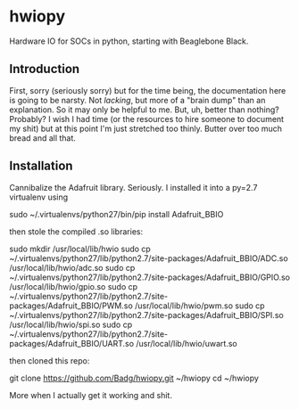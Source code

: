 hwiopy
======

Hardware IO for SOCs in python, starting with Beaglebone Black.

Introduction
--------

First, sorry (seriously sorry) but for the time being, the documentation here is going to be narsty. Not *lacking*, but more of a "brain dump" than an explanation. So it may only be helpful to me. But, uh, better than nothing? Probably? I wish I had time (or the resources to hire someone to document my shit) but at this point I'm just stretched too thinly. Butter over too much bread and all that.

Installation
--------

Cannibalize the Adafruit library. Seriously. I installed it into a py=2.7 virtualenv using 

  sudo ~/.virtualenvs/python27/bin/pip install Adafruit_BBIO
  
then stole the compiled .so libraries:

  sudo mkdir /usr/local/lib/hwio
  sudo cp ~/.virtualenvs/python27/lib/python2.7/site-packages/Adafruit_BBIO/ADC.so /usr/local/lib/hwio/adc.so
  sudo cp ~/.virtualenvs/python27/lib/python2.7/site-packages/Adafruit_BBIO/GPIO.so /usr/local/lib/hwio/gpio.so
  sudo cp ~/.virtualenvs/python27/lib/python2.7/site-packages/Adafruit_BBIO/PWM.so /usr/local/lib/hwio/pwm.so
  sudo cp ~/.virtualenvs/python27/lib/python2.7/site-packages/Adafruit_BBIO/SPI.so /usr/local/lib/hwio/spi.so
  sudo cp ~/.virtualenvs/python27/lib/python2.7/site-packages/Adafruit_BBIO/UART.so /usr/local/lib/hwio/uwart.so
  
then cloned this repo:

  git clone https://github.com/Badg/hwiopy.git ~/hwiopy
  cd ~/hwiopy
  
More when I actually get it working and shit.
